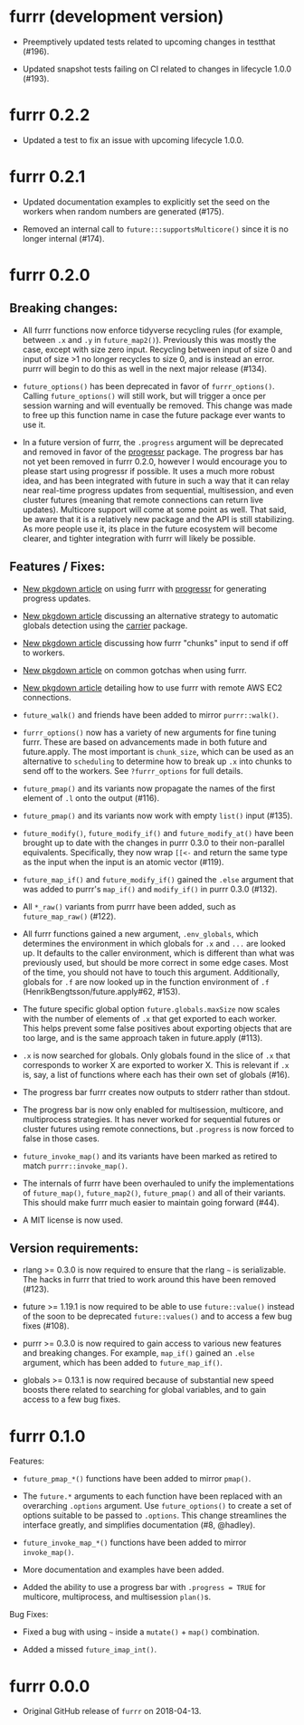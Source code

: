 # furrr (development version)

* Preemptively updated tests related to upcoming changes in testthat (#196).

* Updated snapshot tests failing on CI related to changes in lifecycle 1.0.0
  (#193).

# furrr 0.2.2

* Updated a test to fix an issue with upcoming lifecycle 1.0.0.

# furrr 0.2.1

* Updated documentation examples to explicitly set the seed on the workers
  when random numbers are generated (#175).
  
* Removed an internal call to `future:::supportsMulticore()` since it is no
  longer internal (#174).

# furrr 0.2.0

## Breaking changes:

* All furrr functions now enforce tidyverse recycling rules (for example, 
  between `.x` and `.y` in `future_map2()`). Previously this was mostly the
  case, except with size zero input. Recycling between input of size 0 and
  input of size >1 no longer recycles to size 0, and is instead an error.
  purrr will begin to do this as well in the next major release (#134).

* `future_options()` has been deprecated in favor of `furrr_options()`.
  Calling `future_options()` will still work, but will trigger a once per
  session warning and will eventually be removed. This change was made to
  free up this function name in case the future package ever wants to use it.
  
* In a future version of furrr, the `.progress` argument will be deprecated
  and removed in favor of the 
  [progressr](https://CRAN.R-project.org/package=progressr)
  package. The progress bar has not yet been removed in furrr 0.2.0, however
  I would encourage you to please start using progressr if possible. It uses
  a much more robust idea, and has been integrated with future
  in such a way that it can relay near real-time progress updates from
  sequential, multisession, and even cluster futures (meaning that remote
  connections can return live updates). Multicore support will come at some
  point as well. That said, be aware that it is a relatively new package
  and the API is still stabilizing. As more people use it, its place in the
  future ecosystem will become clearer, and tighter integration with furrr
  will likely be possible.

## Features / Fixes:

* [New pkgdown article](https://davisvaughan.github.io/furrr/articles/articles/progress.html)
  on using furrr with [progressr](https://CRAN.R-project.org/package=progressr)
  for generating progress updates.

* [New pkgdown article](https://davisvaughan.github.io/furrr/articles/articles/carrier.html)
  discussing an alternative strategy to automatic globals detection using
  the [carrier](https://CRAN.R-project.org/package=carrier) package.

* [New pkgdown article](https://davisvaughan.github.io/furrr/articles/articles/chunking.html)
  discussing how furrr "chunks" input to send if off to workers.

* [New pkgdown article](https://davisvaughan.github.io/furrr/articles/articles/gotchas.html)
  on common gotchas when using furrr.

* [New pkgdown article](https://davisvaughan.github.io/furrr/articles/articles/remote-connections.html)
  detailing how to use furrr with remote AWS EC2 connections.

* `future_walk()` and friends have been added to mirror `purrr::walk()`.

* `furrr_options()` now has a variety of new arguments for fine tuning furrr.
  These are based on advancements made in both future and future.apply. The
  most important is `chunk_size`, which can be used as an alternative
  to `scheduling` to determine how to break up `.x` into chunks to send off
  to the workers. See `?furrr_options` for full details.

* `future_pmap()` and its variants now propagate the names of the first element
  of `.l` onto the output (#116).

* `future_pmap()` and its variants now work with empty `list()` input (#135).

* `future_modify()`, `future_modify_if()` and `future_modify_at()` have been
  brought up to date with the changes in purrr 0.3.0 to their non-parallel
  equivalents. Specifically, they now wrap `[[<-` and return the same type
  as the input when the input is an atomic vector (#119).

* `future_map_if()` and `future_modify_if()` gained the `.else` argument that
  was added to purrr's `map_if()` and `modify_if()` in purrr 0.3.0 (#132).

* All `*_raw()` variants from purrr have been added, such as
  `future_map_raw()` (#122).
  
* All furrr functions gained a new argument, `.env_globals`, which determines
  the environment in which globals for `.x` and `...` are
  looked up. It defaults to the caller environment, which is different than
  what was previously used, but should be more correct in some edge cases.
  Most of the time, you should not have to touch this argument. Additionally,
  globals for `.f` are now looked up in the function environment of `.f`
  (HenrikBengtsson/future.apply#62, #153).
  
* The future specific global option `future.globals.maxSize` now scales with
  the number of elements of `.x` that get exported to each worker. This
  helps prevent some false positives about exporting objects that are too large,
  and is the same approach taken in future.apply (#113).

* `.x` is now searched for globals. Only globals found in the slice of `.x`
  that corresponds to worker X are exported to worker X. This is relevant if
  `.x` is, say, a list of functions where each has their own set of globals
  (#16).

* The progress bar furrr creates now outputs to stderr rather than stdout.

* The progress bar is now only enabled for multisession, multicore, and
  multiprocess strategies. It has never worked for sequential futures or
  cluster futures using remote connections, but `.progress` is now forced
  to false in those cases.

* `future_invoke_map()` and its variants have been marked as retired to match
  `purrr::invoke_map()`.
  
* The internals of furrr have been overhauled to unify the implementations of
  `future_map()`, `future_map2()`, `future_pmap()` and all of their variants.
  This should make furrr much easier to maintain going forward (#44).

* A MIT license is now used.

## Version requirements:

* rlang >= 0.3.0 is now required to ensure that the rlang `~` is serializable.
  The hacks in furrr that tried to work around this have been removed (#123).

* future >= 1.19.1 is now required to be able to use `future::value()` instead
  of the soon to be deprecated `future::values()` and to access a few bug
  fixes (#108).
  
* purrr >= 0.3.0 is now required to gain access to various new features and
  breaking changes. For example, `map_if()` gained an `.else` argument, which
  has been added to `future_map_if()`.

* globals >= 0.13.1 is now required because of substantial new speed boosts
  there related to searching for global variables, and to gain access to a few
  bug fixes.

# furrr 0.1.0

Features:

  * `future_pmap_*()` functions have been added to mirror `pmap()`.

  * The `future.*` arguments to each function have been replaced with an 
  overarching `.options` argument. Use `future_options()` to create a set of options
  suitable to be passed to `.options`. This change streamlines the interface 
  greatly, and simplifies documentation (#8, @hadley).
  
  * `future_invoke_map_*()` functions have been added to mirror `invoke_map()`.
  
  * More documentation and examples have been added.
  
  * Added the ability to use a progress bar with `.progress = TRUE` for 
  multicore, multiprocess, and multisession `plan()`s.

Bug Fixes:

  * Fixed a bug with using `~` inside a `mutate()` + `map()` combination.

  * Added a missed `future_imap_int()`.

# furrr 0.0.0

* Original GitHub release of `furrr` on 2018-04-13. 
